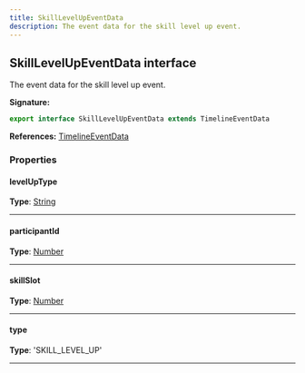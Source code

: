 ```yaml
---
title: SkillLevelUpEventData
description: The event data for the skill level up event.
---
```


## SkillLevelUpEventData interface

The event data for the skill level up event.

**Signature:**

```ts
export interface SkillLevelUpEventData extends TimelineEventData 
```

**References:** [TimelineEventData](/api/interfaces/timelineeventdata)

### Properties

#### levelUpType



**Type**: [String](https://developer.mozilla.org/en-US/docs/Web/JavaScript/Reference/Global_Objects/String)

---

#### participantId



**Type**: [Number](https://developer.mozilla.org/en-US/docs/Web/JavaScript/Reference/Global_Objects/Number)

---

#### skillSlot



**Type**: [Number](https://developer.mozilla.org/en-US/docs/Web/JavaScript/Reference/Global_Objects/Number)

---

#### type



**Type**: 'SKILL_LEVEL_UP'

---

